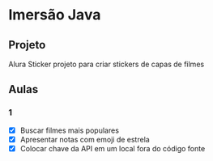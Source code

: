 # Imersão Java

## Projeto

Alura Sticker projeto para criar stickers de capas de filmes

## Aulas

### 1

- [x] Buscar filmes mais populares
- [x] Apresentar notas com emoji de estrela
- [x] Colocar chave da API em um local fora do código fonte
